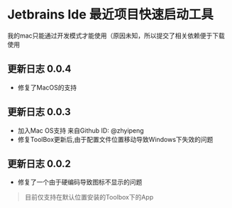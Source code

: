 # Jetbrains Ide 最近项目快速启动工具
我的mac只能通过开发模式才能使用（原因未知，所以提交了相关依赖便于下载使用

## 更新日志 0.0.4

* 修复了MacOS的支持

## 更新日志 0.0.3

   * 加入Mac OS支持 来自Github ID: @zhyipeng
   * 修复ToolBox更新后,由于配置文件位置移动导致Windows下失效的问题

## 更新日志 0.0.2
   * 修复了一个由于硬编码导致图标不显示的问题

> 目前仅支持在默认位置安装的Toolbox下的App

